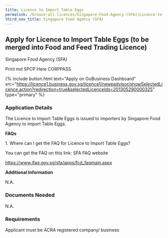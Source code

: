 ```yaml
---
title: Licence to Import Table Eggs
permalink: /browse-all-licences/Singapore-Food-Agency-(SFA)/Licence-to-Import-Table-Eggs
third_nav_title: Singapore Food Agency (SFA)
---
```


## Apply for Licence to Import Table Eggs (to be merged into Food and Feed Trading Licence)

Singapore Food Agency (SFA)

Print md SPCP Here CORPPASS

{% include button.html text="Apply on GoBusiness Dashboard" src="https://licence1.business.gov.sg/licence1/neweadvisor/showSelectedLicence.action?redirection=true&selectedLicenceIds=201305290000325" type="primary" %}

### Application Details

<p>The Licence to Import Table Eggs is issued to importers by Singapore Food Agency to import Table Eggs.</p>
<p><strong>FAQs</strong></p>
<p>1. Where can I get the FAQ for Licence to Import Table Eggs?</p>
<p>You can get the FAQ on this link: SFA FAQ website</p>
<p><a href="https://www.ifaq.gov.sg/sfa/apps/fcd_faqmain.aspx">https://www.ifaq.gov.sg/sfa/apps/fcd_faqmain.aspx</a></p>


**Additional Information**

N.A.

### Documents Needed

N.A.

### Requirements

Applicant must be ACRA registered company/ business

